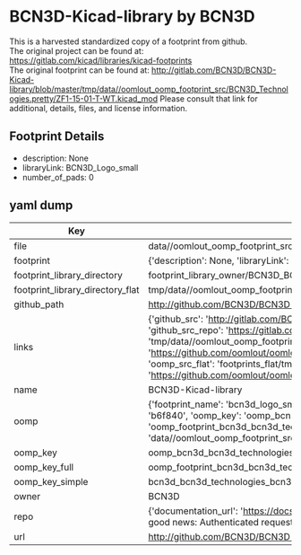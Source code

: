 # BCN3D-Kicad-library by BCN3D  
This is a harvested standardized copy of a footprint from github.  
The original project can be found at:  
https://gitlab.com/kicad/libraries/kicad-footprints  
The original footprint can be found at:
http://gitlab.com/BCN3D/BCN3D-Kicad-library/blob/master/tmp/data//oomlout_oomp_footprint_src/BCN3D_Technologies.pretty/ZF1-15-01-T-WT.kicad_mod
Please consult that link for additional, details, files, and license information.  
## Footprint Details
* description: None  
* libraryLink: BCN3D_Logo_small  
* number_of_pads: 0  
## yaml dump  
| Key | Value |  
| --- | --- |  
| file | data//oomlout_oomp_footprint_src/BCN3D-Kicad-library/BCN3D_Technologies.pretty/BCN3D_Logo_small.kicad_mod |  
| footprint | {'description': None, 'libraryLink': 'BCN3D_Logo_small', 'number_of_pads': 0} |  
| footprint_library_directory | footprint_library_owner/BCN3D_BCN3D-Kicad-library |  
| footprint_library_directory_flat | tmp/data//oomlout_oomp_footprint_src/footprints_flat/bcn3d_bcn3d_technologies_bcn3d_logo_small/working |  
| github_path | http://github.com/BCN3D/BCN3D-Kicad-library/blob/master/tmp/data//oomlout_oomp_footprint_src/BCN3D_Technologies.pretty/BCN3D_Logo_small.kicad_mod |  
| links | {'github_src': 'http://gitlab.com/BCN3D/BCN3D-Kicad-library/blob/master/tmp/data//oomlout_oomp_footprint_src/BCN3D_Technologies.pretty/ZF1-15-01-T-WT.kicad_mod', 'github_src_repo': 'https://gitlab.com/kicad/libraries/kicad-footprints', 'oomp_bot': 'tmp/data//oomlout_oomp_footprint_src/footprints/bcn3d_bcn3d_technologies_bcn3d_logo_small/working', 'oomp_bot_github': 'https://github.com/oomlout/oomlout_oomp_footprint_bot/tree/main/tmp/data//oomlout_oomp_footprint_src/footprints/bcn3d_bcn3d_technologies_bcn3d_logo_small/working', 'oomp_src_flat': 'footprints_flat/tmp/data//oomlout_oomp_footprint_src/footprints_flat/bcn3d_bcn3d_technologies_bcn3d_logo_small/working', 'oomp_src_flat_github': 'https://github.com/oomlout/oomlout_oomp_footprint_src/tree/main/tmp/data//oomlout_oomp_footprint_src/footprints_flat/bcn3d_bcn3d_technologies_bcn3d_logo_small/working'} |  
| name | BCN3D-Kicad-library |  
| oomp | {'footprint_name': 'bcn3d_logo_small', 'library_name': 'bcn3d_technologies', 'md5': 'b6f840229fca1e9f4b8584f950513b34', 'md5_10': 'b6f840229f', 'md5_5': 'b6f84', 'md5_6': 'b6f840', 'oomp_key': 'oomp_bcn3d_bcn3d_technologies_bcn3d_logo_small', 'oomp_key_extra': 'oomp_footprint_bcn3d_bcn3d_technologies_bcn3d_logo_small', 'oomp_key_full': 'oomp_footprint_bcn3d_bcn3d_technologies_bcn3d_logo_small_b6f840', 'oomp_key_simple': 'bcn3d_bcn3d_technologies_bcn3d_logo_small', 'original_filename': 'data//oomlout_oomp_footprint_src/BCN3D-Kicad-library/BCN3D_Technologies.pretty/BCN3D_Logo_small.kicad_mod', 'owner_name': 'bcn3d'} |  
| oomp_key | oomp_bcn3d_bcn3d_technologies_bcn3d_logo_small |  
| oomp_key_full | oomp_footprint_bcn3d_bcn3d_technologies_bcn3d_logo_small |  
| oomp_key_simple | bcn3d_bcn3d_technologies_bcn3d_logo_small |  
| owner | BCN3D |  
| repo | {'documentation_url': 'https://docs.github.com/rest/overview/resources-in-the-rest-api#rate-limiting', 'message': "API rate limit exceeded for 84.66.142.224. (But here's the good news: Authenticated requests get a higher rate limit. Check out the documentation for more details.)"} |  
| url | http://github.com/BCN3D/BCN3D-Kicad-library |  

